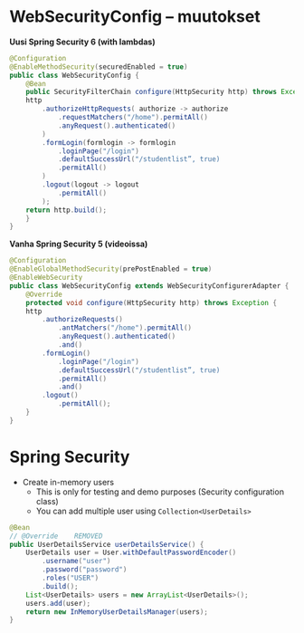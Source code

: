 <!-- Slide number: 1 -->
# WebSecurityConfig – muutokset

**Uusi Spring Security 6 (with lambdas)**

```java
@Configuration
@EnableMethodSecurity(securedEnabled = true)
public class WebSecurityConfig {
	@Bean
	public SecurityFilterChain configure(HttpSecurity http) throws Exception {
	http
		.authorizeHttpRequests( authorize -> authorize
			.requestMatchers("/home").permitAll()
			.anyRequest().authenticated()
		)
		.formLogin(formlogin -> formlogin
			.loginPage("/login")
			.defaultSuccessUrl("/studentlist”, true)
			.permitAll()
		)
		.logout(logout -> logout
			.permitAll()
		);
	return http.build();
	}
}
```

**Vanha Spring Security 5 (videoissa)**

```java
@Configuration
@EnableGlobalMethodSecurity(prePostEnabled = true)
@EnableWebSecurity
public class WebSecurityConfig extends WebSecurityConfigurerAdapter {
	@Override
	protected void configure(HttpSecurity http) throws Exception {
	http
		.authorizeRequests()
			.antMatchers("/home").permitAll()
			.anyRequest().authenticated()
			.and()
		.formLogin()
			.loginPage("/login")
			.defaultSuccessUrl("/studentlist”, true)
			.permitAll()
			.and()
		.logout()
			.permitAll();
	}
}
```

<!-- Slide number: 2 -->
# Spring Security
- Create in-memory users
	- This is only for testing and demo purposes (Security configuration class)
	- You can add multiple user using `Collection<UserDetails>`

```java
@Bean
// @Override 	REMOVED
public UserDetailsService userDetailsService() {
	UserDetails user = User.withDefaultPasswordEncoder()
		.username("user")
		.password("password")
		.roles("USER")
		.build();
	List<UserDetails> users = new ArrayList<UserDetails>();
	users.add(user);
	return new InMemoryUserDetailsManager(users);
}
```
